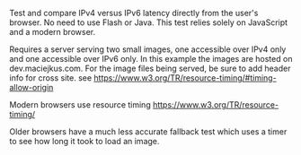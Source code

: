 Test and compare IPv4 versus IPv6 latency directly from the user's browser. No need to use Flash or Java. This test relies solely on JavaScript and a modern browser.

Requires a server serving two small images, one accessible over IPv4 only and one accessible over IPv6 only. In this example the images are hosted on dev.maciejkus.com. For the image files being served, be sure to add header info for cross site. 
see  https://www.w3.org/TR/resource-timing/#timing-allow-origin

Modern browsers use resource timing
https://www.w3.org/TR/resource-timing/

Older browsers have a much less accurate fallback test which uses a timer to see how long it took to load an image.
